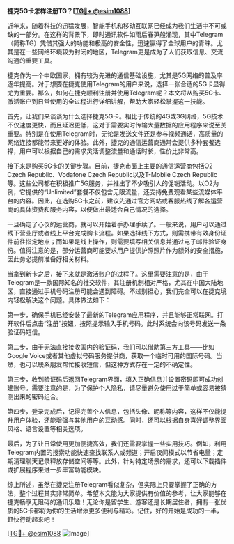 **捷克5G卡怎样注册TG？[[TG💪+ @esim1088](https://t.me/s/esim1088)]**

近年来，随着科技的迅猛发展，智能手机和移动互联网已经成为我们生活中不可或缺的一部分。在这样的背景下，即时通讯软件如雨后春笋般涌现，其中Telegram（简称TG）凭借其强大的功能和极高的安全性，迅速赢得了全球用户的青睐。尤其是在一些网络环境较为封闭的地区，Telegram更是成为了人们获取信息、交流沟通的重要工具。

捷克作为一个中欧国家，拥有较为先进的通信基础设施，尤其是5G网络的普及率逐年提高。对于想要在捷克使用Telegram的用户来说，选择一张合适的5G卡显得尤为重要。那么，如何在捷克顺利注册并使用Telegram呢？本文将从购买5G卡、激活账户到日常使用的全过程进行详细讲解，帮助大家轻松掌握这一技能。

首先，让我们来谈谈为什么选择捷克5G卡。相比于传统的4G或3G网络，5G技术不仅速度更快，而且延迟更低，这对于需要实时传输大量数据的应用程序来说至关重要。特别是在使用Telegram时，无论是发送文件还是参与视频通话，高质量的网络连接都能带来更好的体验。此外，捷克的通信运营商通常会提供多种套餐选择，用户可以根据自己的需求灵活调整流量和通话时长，性价比非常高。

接下来是购买5G卡的关键步骤。目前，捷克市面上主要的通信运营商包括O2 Czech Republic、Vodafone Czech Republic以及T-Mobile Czech Republic等。这些公司都在积极推广5G服务，并推出了不少吸引人的促销活动。以O2为例，它提供的“Unlimited”套餐不仅包含无限流量，还支持免费观看某些流媒体平台的内容。因此，在选购5G卡之前，建议先通过官方网站或客服热线了解各运营商的具体资费和服务内容，以便做出最适合自己情况的选择。

一旦确定了心仪的运营商，就可以开始着手办理手续了。一般来说，用户可以通过线下营业厅或者线上平台完成购卡流程。如果选择线下方式，则需携带有效身份证件前往指定地点；而如果是线上操作，则需要填写相关信息并通过电子邮件验证身份。值得注意的是，部分运营商可能要求用户提供护照照片作为额外的安全措施，因此务必提前准备好相关材料。

当拿到新卡之后，接下来就是激活账户的过程了。这里需要注意的是，由于Telegram是一款国际知名的社交软件，其注册机制相对严格，尤其在中国大陆地区，直接通过手机号码注册可能会遇到障碍。不过别担心，我们完全可以在捷克境内轻松解决这个问题。具体做法如下：

第一步，确保手机已经安装了最新的Telegram应用程序，并且能够正常联网。打开软件后点击“注册”按钮，按照提示输入手机号码。此时系统会向该号码发送一条验证码短信。

第二步，由于无法直接接收国内的验证码，我们可以借助第三方工具——比如Google Voice或者其他虚拟号码服务提供商，获取一个临时可用的国际号码。当然，也可以联系朋友帮忙接收短信，但这种方式存在一定的不确定性。

第三步，收到验证码后返回Telegram界面，填入正确信息并设置密码即可成功创建账号。需要注意的是，为了保护个人隐私，请尽量避免使用过于简单或容易被猜测出来的密码组合。

第四步，登录完成后，记得完善个人信息，包括头像、昵称等内容，这样不仅能提升用户体验，还能增强与其他用户的互动感。同时，还可以根据自身喜好调整界面风格、语言设置等相关选项。

最后，为了让日常使用更加便捷高效，我们还需要掌握一些实用技巧。例如，利用Telegram内置的搜索功能快速查找联系人或频道；开启夜间模式以节省电量；定期清理聊天记录释放存储空间等等。此外，针对特定场景的需求，还可以下载插件或扩展程序来进一步丰富功能模块。

综上所述，虽然在捷克注册Telegram看似复杂，但实际上只要掌握了正确的方法，整个过程其实非常简单。希望本文能为大家提供有价值的参考，让大家能够在捷克畅享无阻碍的通讯乐趣！无论你是留学生、游客还是长期居住者，拥有一张优质的5G卡都将为你的生活增添更多便利与精彩。记住，好的开始是成功的一半，赶快行动起来吧！

[[TG💪+ @esim1088](https://t.me/s/esim1088) ![Image](https://i.postimg.cc/4NQfJmqS/Snipaste-2025-05-13-00-14-12.png)]